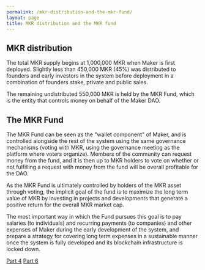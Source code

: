 ```yaml
---
permalink: /mkr-distribution-and-the-mkr-fund/
layout: page
title: MKR distribution and the MKR fund
---
```



## MKR distribution

The total MKR supply begins at 1,000,000 MKR when Maker is first deployed. Slightly less than 450,000 MKR (45%) was distributed to founders and early investors in the system before deployment in a combination of founders stake, private and public sales.

The remaining undistributed 550,000 MKR is held by the MKR Fund, which is the entity that controls money on behalf of the Maker DAO.

## The MKR Fund

The MKR Fund can be seen as the "wallet component" of Maker, and is controlled alongside the rest of the system using the same governance mechanisms (voting with MKR, using the governance meeting as the platform where voters organize). Members of the community can request money from the fund, and it is then up to MKR holders to vote on whether or not fulfilling a request with money from the fund will be overall profitable for the DAO.

As the MKR Fund is ultimately controlled by holders of the MKR asset through voting, the implicit goal of the fund is to maximize the long term value of MKR by investing in projects and developments that generate a positive return for the overall MKR market cap.

The most important way in which the Fund pursues this goal is to pay salaries (to individuals) and recurring payments (to companies) and other expenses of Maker during the early development of the system, and prepare a strategy for covering long term expenses in a sustainable manner once the system is fully developed and its blockchain infrastructure is locked down.


<div class="pagination">
    <a class="pagination-item older" href="/docs/governance-and-decentralization/">Part 4</a>
    <a class="pagination-item newer" href="/docs/custodians/">Part 6</a>
</div>
